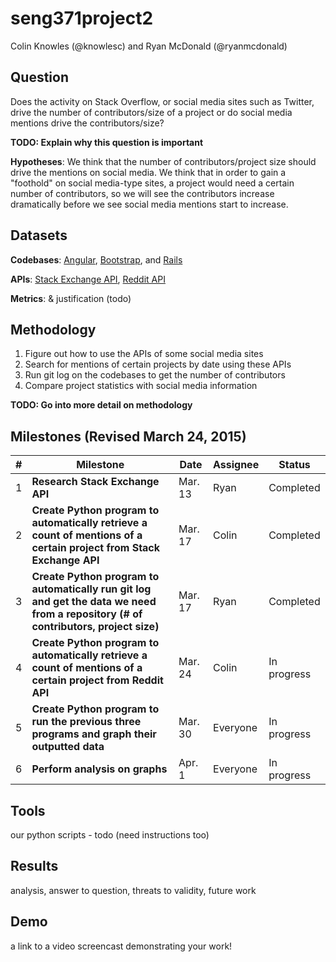 # seng371project2

Colin Knowles (@knowlesc) and Ryan McDonald (@ryanmcdonald)

Question
-------
Does the activity on Stack Overflow, or social media sites such as Twitter, drive the number of contributors/size of a project or do social media mentions drive the contributors/size?

**TODO: Explain why this question is important**

**Hypotheses**: We think that the number of contributors/project size should drive the mentions on social media. We think that in order to gain a "foothold" on social media-type sites, a project would need a certain number of contributors, so we will see the contributors increase dramatically before we see social media mentions start to increase.

Datasets
-------
**Codebases**: [Angular](https://github.com/angular/angular.js), [Bootstrap](https://github.com/twbs/bootstrap), and [Rails](https://github.com/rails/rails)

**APIs**: [Stack Exchange API](https://api.stackexchange.com), [Reddit API](http://www.reddit.com/dev/api)

**Metrics**: & justification (todo)

Methodology
--------
1) Figure out how to use the APIs of some social media sites
2) Search for mentions of certain projects by date using these APIs
2) Run git log on the codebases to get the number of contributors
3) Compare project statistics with social media information

**TODO: Go into more detail on methodology**

Milestones (Revised March 24, 2015)
-----------------------------------
|#|Milestone|Date|Assignee|Status|
|----|---------|----|------------|------|
|1|**Research Stack Exchange API**|Mar. 13|Ryan|Completed|
|2|**Create Python program to automatically retrieve a count of mentions of a certain project from Stack Exchange API**|Mar. 17|Colin|Completed|
|3|**Create Python program to automatically run git log and get the data we need from a repository (# of contributors, project size)**|Mar. 17|Ryan|Completed|
|4|**Create Python program to automatically retrieve a count of mentions of a certain project from Reddit API**|Mar. 24|Colin|In progress|
|5|**Create Python program to run the previous three programs and graph their outputted data**|Mar. 30|Everyone|In progress|
|6|**Perform analysis on graphs**|Apr. 1|Everyone|In progress|

Tools
-----
our python scripts - todo
(need instructions too)

Results
-----
analysis, answer to question, threats to validity, future work

Demo
-----
a link to a video screencast demonstrating your work!
